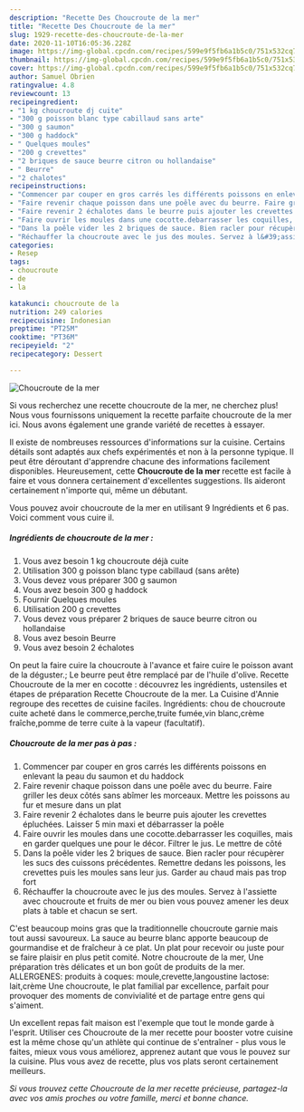 ```yaml
---
description: "Recette Des Choucroute de la mer"
title: "Recette Des Choucroute de la mer"
slug: 1929-recette-des-choucroute-de-la-mer
date: 2020-11-10T16:05:36.228Z
image: https://img-global.cpcdn.com/recipes/599e9f5fb6a1b5c0/751x532cq70/choucroute-de-la-mer-photo-principale-de-la-recette.jpg
thumbnail: https://img-global.cpcdn.com/recipes/599e9f5fb6a1b5c0/751x532cq70/choucroute-de-la-mer-photo-principale-de-la-recette.jpg
cover: https://img-global.cpcdn.com/recipes/599e9f5fb6a1b5c0/751x532cq70/choucroute-de-la-mer-photo-principale-de-la-recette.jpg
author: Samuel Obrien
ratingvalue: 4.8
reviewcount: 13
recipeingredient:
- "1 kg choucroute dj cuite"
- "300 g poisson blanc type cabillaud sans arte"
- "300 g saumon"
- "300 g haddock"
- " Quelques moules"
- "200 g crevettes"
- "2 briques de sauce beurre citron ou hollandaise"
- " Beurre"
- "2 chalotes"
recipeinstructions:
- "Commencer par couper en gros carrés les différents poissons en enlevant la peau du saumon et du haddock"
- "Faire revenir chaque poisson dans une poêle avec du beurre. Faire griller les deux côtés sans abîmer les morceaux. Mettre les poissons au fur et mesure dans un plat"
- "Faire revenir 2 échalotes dans le beurre puis ajouter les crevettes épluchées. Laisser 5 min maxi et débarrasser la poêle"
- "Faire ouvrir les moules dans une cocotte.debarrasser les coquilles, mais en garder quelques une pour le décor. Filtrer le jus. Le mettre de côté"
- "Dans la poêle vider les 2 briques de sauce. Bien racler pour récupèrer les sucs des cuissons précédentes. Remettre dedans les poissons, les crevettes puis les moules sans leur jus. Garder au chaud mais pas trop fort"
- "Réchauffer la choucroute avec le jus des moules. Servez à l&#39;assiette avec choucroute et fruits de mer ou bien vous pouvez amener les deux plats à table et chacun se sert."
categories:
- Resep
tags:
- choucroute
- de
- la

katakunci: choucroute de la 
nutrition: 249 calories
recipecuisine: Indonesian
preptime: "PT25M"
cooktime: "PT36M"
recipeyield: "2"
recipecategory: Dessert

---
```



![Choucroute de la mer](https://img-global.cpcdn.com/recipes/599e9f5fb6a1b5c0/751x532cq70/choucroute-de-la-mer-photo-principale-de-la-recette.jpg)

Si vous recherchez une recette choucroute de la mer, ne cherchez plus! Nous vous fournissons uniquement la recette parfaite choucroute de la mer ici. Nous avons également une grande variété de recettes à essayer.

Il existe de nombreuses ressources d'informations sur la cuisine. Certains détails sont adaptés aux chefs expérimentés et non à la personne typique. Il peut être déroutant d'apprendre chacune des informations facilement disponibles. Heureusement, cette <strong> Choucroute de la mer </strong> recette est facile à faire et vous donnera certainement d'excellentes suggestions. Ils aideront certainement n'importe qui, même un débutant.

<!--inarticleads1-->

Vous pouvez avoir choucroute de la mer en utilisant 9 Ingrédients et 6 pas. Voici comment vous cuire il.

##### Ingrédients de choucroute de la mer :

1. Vous avez besoin 1 kg choucroute déjà cuite
1. Utilisation 300 g poisson blanc type cabillaud (sans arête)
1. Vous devez vous préparer 300 g saumon
1. Vous avez besoin 300 g haddock
1. Fournir  Quelques moules
1. Utilisation 200 g crevettes
1. Vous devez vous préparer 2 briques de sauce beurre citron ou hollandaise
1. Vous avez besoin  Beurre
1. Vous avez besoin 2 échalotes


On peut la faire cuire la choucroute à l&#39;avance et faire cuire le poisson avant de la déguster.; Le beurre peut être remplacé par de l&#39;huile d&#39;olive. Recette Choucroute de la mer en cocotte : découvrez les ingrédients, ustensiles et étapes de préparation Recette Choucroute de la mer. La Cuisine d&#39;Annie regroupe des recettes de cuisine faciles. Ingrédients: chou de choucroute cuite acheté dans le commerce,perche,truite fumée,vin blanc,crème fraîche,pomme de terre cuite à la vapeur (facultatif). 

<!--inarticleads2-->

##### Choucroute de la mer pas à pas :

1. Commencer par couper en gros carrés les différents poissons en enlevant la peau du saumon et du haddock
1. Faire revenir chaque poisson dans une poêle avec du beurre. Faire griller les deux côtés sans abîmer les morceaux. Mettre les poissons au fur et mesure dans un plat
1. Faire revenir 2 échalotes dans le beurre puis ajouter les crevettes épluchées. Laisser 5 min maxi et débarrasser la poêle
1. Faire ouvrir les moules dans une cocotte.debarrasser les coquilles, mais en garder quelques une pour le décor. Filtrer le jus. Le mettre de côté
1. Dans la poêle vider les 2 briques de sauce. Bien racler pour récupèrer les sucs des cuissons précédentes. Remettre dedans les poissons, les crevettes puis les moules sans leur jus. Garder au chaud mais pas trop fort
1. Réchauffer la choucroute avec le jus des moules. Servez à l&#39;assiette avec choucroute et fruits de mer ou bien vous pouvez amener les deux plats à table et chacun se sert.


C&#39;est beaucoup moins gras que la traditionnelle choucroute garnie mais tout aussi savoureux. La sauce au beurre blanc apporte beaucoup de gourmandise et de fraîcheur à ce plat. Un plat pour recevoir ou juste pour se faire plaisir en plus petit comité. Notre choucroute de la mer, Une préparation très délicates et un bon goût de produits de la mer. ALLERGENES: produits à coques: moule,crevette,langoustine lactose: lait,crème Une choucroute, le plat familial par excellence, parfait pour provoquer des moments de convivialité et de partage entre gens qui s&#39;aiment. 

<!--inarticleads1-->

<p>
Un excellent repas fait maison est l'exemple que tout le monde garde à l'esprit. Utiliser ces Choucroute de la mer recette pour booster votre cuisine est la même chose qu'un athlète qui continue de s'entraîner - plus vous le faites, mieux vous vous améliorez, apprenez autant que vous le pouvez sur la cuisine. Plus vous avez de recette, plus vos plats seront certainement meilleurs.
</p>

<p>
<i>Si vous trouvez cette Choucroute de la mer recette précieuse, partagez-la avec vos amis proches ou votre famille, merci et bonne chance.</i>
</p>
